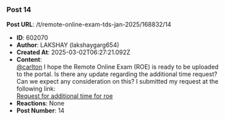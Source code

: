 ### Post 14
**Post URL**: /t/remote-online-exam-tds-jan-2025/168832/14
- **ID**: 602070
- **Author**: LAKSHAY (lakshaygarg654)
- **Created At**: 2025-03-02T06:27:21.092Z
- **Content**:  
  <a class="mention" href="/u/carlton">@carlton</a>
I hope the Remote Online Exam (ROE) is ready to be uploaded to the portal. Is there any update regarding the additional time request? Can we expect any consideration on this?
I submitted my request at the following link:<br>
<a href="https://discourse.onlinedegree.iitm.ac.in/t/mock-roe-1-2-3-4-tds-jan-2025/168449/66">Request for additional time for roe</a>
- **Reactions**: None
- **Post Number**: 14

